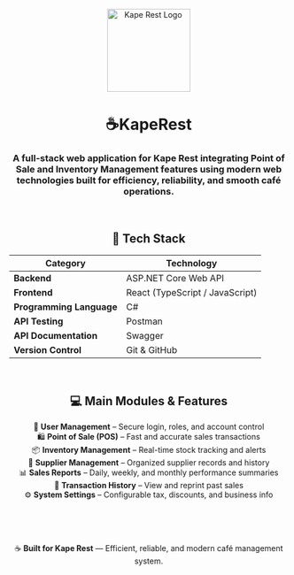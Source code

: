 <p align="center">
  <img src="https://github.com/Jesc06/Images-Sources/blob/main/kape%20logo.png" width="150" alt="Kape Rest Logo">
</p>

<h1 align="center">☕KapeRest</h1>
<h3 align="center">
  A full-stack web application for <b>Kape Rest</b> integrating Point of Sale and Inventory Management features using modern web technologies built for efficiency, reliability, and smooth café operations.
</h3>

<br>


<div align="center">

## 🚀 Tech Stack

| Category | Technology |
|-----------|-------------|
| **Backend** | ASP.NET Core Web API |
| **Frontend** | React (TypeScript / JavaScript) |
| **Programming Language** | C# |
| **API Testing** | Postman |
| **API Documentation** | Swagger |
| **Version Control** | Git & GitHub |

<br>

## 💻 Main Modules & Features

🧾 **User Management** – Secure login, roles, and account control  
🛍️ **Point of Sale (POS)** – Fast and accurate sales transactions  
📦 **Inventory Management** – Real-time stock tracking and alerts  
👥 **Supplier Management** – Organized supplier records and history  
📊 **Sales Reports** – Daily, weekly, and monthly performance summaries  
📑 **Transaction History** – View and reprint past sales  
⚙️ **System Settings** – Configurable tax, discounts, and business info  



<br>
<br>
<br>

<p align="center">
  ☕ <b>Built for Kape Rest</b> — Efficient, reliable, and modern café management system.
</p>

</div>
